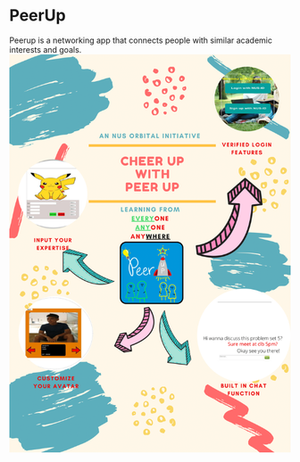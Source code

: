 # PeerUp
Peerup is a networking app that connects people with similar academic interests and goals.
![alt text](https://github.com/davidcaiqifan/peerUp/blob/master/Assets/Resources/PeerUp%20Poster-1.png)
